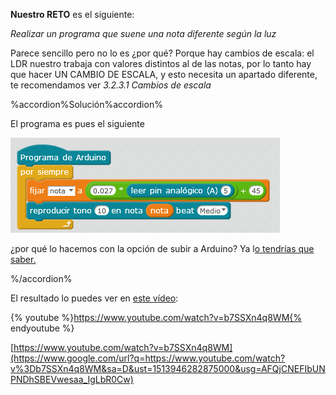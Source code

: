 **Nuestro RETO** es el siguiente:

_Realizar un programa que suene una nota diferente según la luz_

Parece sencillo pero no lo es ¿por qué? Porque hay cambios de escala: el LDR nuestro trabaja con valores distintos al de las notas, por lo tanto hay que hacer UN CAMBIO DE ESCALA, y esto necesita un apartado diferente, te recomendamos ver _3.2.3.1 Cambios de escala_

%accordion%Solución%accordion%

El programa es pues el siguiente

![](/images/image30.png)

¿por qué lo hacemos con la opción de subir a Arduino? Ya l[o tendrías que saber.](../tema_1_como_utilizar_echidna/12_como_se_programa_echidna_shield.md#1-2-4-7-subir-a-arduino)

%/accordion%

El resultado lo puedes ver en [este vídeo](https://www.google.com/url?q=https://www.youtube.com/watch?v%3Db7SSXn4q8WM&sa=D&ust=1513946282874000&usg=AFQjCNEfV2QXm1N1OLCI8H4wj6eCu5ejVg):

{% youtube %}https://www.youtube.com/watch?v=b7SSXn4q8WM{% endyoutube %}

[https://www.youtube.com/watch?v=b7SSXn4q8WM](https://www.google.com/url?q=https://www.youtube.com/watch?v%3Db7SSXn4q8WM&sa=D&ust=1513946282875000&usg=AFQjCNEFIbUNPNDhSBEVwesaa_IgLbR0Cw)

